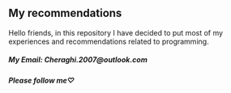 <h2> My recommendations </h2>
Hello friends, in this repository I have decided to put most of my experiences and recommendations related to programming.

<h5>My Email: Cheraghi.2007@outlook.com</h5>
<h5> Please follow me♡</h5>
